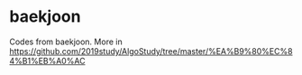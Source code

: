 # baekjoon

Codes from baekjoon. More in https://github.com/2019study/AlgoStudy/tree/master/%EA%B9%80%EC%84%B1%EB%A0%AC
